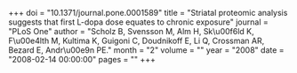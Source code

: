 +++
doi = "10.1371/journal.pone.0001589"
title = "Striatal proteomic analysis suggests that first L-dopa dose equates to chronic exposure"
journal = "PLoS One"
author = "Scholz B, Svensson M, Alm H, Sk\u00f6ld K, F\u00e4lth M, Kultima K, Guigoni C, Doudnikoff E, Li Q, Crossman AR, Bezard E, Andr\u00e9n PE."
month = "2"
volume = ""
year = "2008"
date = "2008-02-14 00:00:00"
pages = ""
+++

